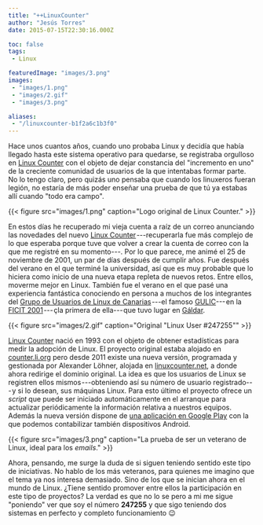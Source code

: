 ```yaml
---
title: "++LinuxCounter"
author: "Jesús Torres"
date: 2015-07-15T22:30:16.000Z

toc: false
tags:
 - Linux

featuredImage: "images/3.png" 
images:
 - "images/1.png" 
 - "images/2.gif" 
 - "images/3.png" 

aliases:
 - "/linuxcounter-b1f2a6c1b3f0"
---
```


Hace unos cuantos años, cuando uno probaba Linux y decidía que había llegado hasta este sistema operativo para quedarse, se registraba orgulloso en [Linux Counter](http://linuxcounter.net/) con el objeto de dejar constancia del "incremento en uno" de la creciente comunidad de usuarios de la que intentabas formar parte.
No lo tengo claro, pero quizás uno pensaba que cuando los linuxeros fueran legión, no estaría de más poder enseñar una prueba de que tú ya estabas allí cuando "todo era campo".

{{< figure src="images/1.png" caption="Logo original de Linux Counter." >}}

En estos días he recuperado mi vieja cuenta a raíz de un correo anunciando las novedades del nuevo [Linux Counter](http://linuxcounter.net/) ---recuperarla fue más complejo de lo que esperaba porque tuve que volver a crear la cuenta de correo con la que me registré en su momento---.
Por lo que parece, me animé el 25 de noviembre de 2001, un par de días después de cumplir años.
Fue después del verano en el que terminé la universidad, así que es muy probable que lo hiciera como inicio de una nueva etapa repleta de nuevos retos.
Entre ellos, moverme mejor en Linux.
También fue el verano en el que pasé una experiencia fantástica conociendo en persona a muchos de los integrantes del [Grupo de Usuarios de Linux de Canarias](http://www.gulic.org/) ---el famoso [GULIC](http://www.gulic.org/)--- en la [FICIT 2001](http://eldia.es/2001-07-22/GRANC/granc2.htm) --- çla primera de ella--- que tuvo lugar en [Gáldar](https://es.wikipedia.org/wiki/G%C3%A1ldar).

{{< figure src="images/2.gif" caption="Original \"Linux User #247255\"" >}}

[Linux Counter](http://linuxcounter.net/) nació en 1993 con el objeto de obtener estadísticas para medir la adopción de Linux.
El proyecto original estaba alojado en [counter.li.org](http://counter.li.org/) pero desde 2011 existe una nueva versión, programada y gestionada por Alexander Löhner, alojada en [linuxcounter.net](http://linuxcounter.net/), a donde ahora redirige el dominio original.
La idea es que los usuarios de Linux se registren ellos mismos ---obteniendo así su número de usuario registrado--- y si lo desean, sus máquinas Linux.
Para esto último el proyecto ofrece un _script_ que puede ser iniciado automáticamente en el arranque para actualizar periódicamente la información relativa a nuestros equipos.
Además la nueva versión dispone de [una aplicación en Google Play](https://play.google.com/store/apps/details?id=com.linuxcounter.lico_update_003) con la que podemos contabilizar también dispositivos Android.

{{< figure src="images/3.png" caption="La prueba de ser un veterano de Linux, ideal para los _emails_." >}}

Ahora, pensando, me surge la duda de si siguen teniendo sentido este tipo de iniciativas.
No hablo de los más veteranos, para quienes me imagino que el tema ya nos interesa demasiado.
Sino de los que se inician ahora en el mundo de Linux.
¿Tiene sentido promover entre ellos la participación en este tipo de proyectos?
La verdad es que no lo se pero a mi me sigue "poniendo" ver que soy el número **247255** y que sigo teniendo dos sistemas en perfecto y completo funcionamiento :wink: